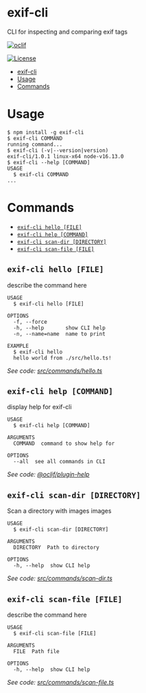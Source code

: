 # exif-cli

CLI for inspecting and comparing exif tags

[![oclif](https://img.shields.io/badge/cli-oclif-brightgreen.svg)](https://oclif.io)

<!-- [![Version](https://img.shields.io/npm/v/exif-cli.svg)](https://npmjs.org/package/exif-cli) -->
<!-- [![Downloads/week](https://img.shields.io/npm/dw/exif-cli.svg)](https://npmjs.org/package/exif-cli) -->

[![License](https://img.shields.io/npm/l/exif-cli.svg)](https://github.com/kbd-overlord/exif-cli/blob/master/package.json)

<!-- toc -->
* [exif-cli](#exif-cli)
* [Usage](#usage)
* [Commands](#commands)
<!-- tocstop -->

# Usage

<!-- usage -->
```sh-session
$ npm install -g exif-cli
$ exif-cli COMMAND
running command...
$ exif-cli (-v|--version|version)
exif-cli/1.0.1 linux-x64 node-v16.13.0
$ exif-cli --help [COMMAND]
USAGE
  $ exif-cli COMMAND
...
```
<!-- usagestop -->

# Commands

<!-- commands -->
* [`exif-cli hello [FILE]`](#exif-cli-hello-file)
* [`exif-cli help [COMMAND]`](#exif-cli-help-command)
* [`exif-cli scan-dir [DIRECTORY]`](#exif-cli-scan-dir-directory)
* [`exif-cli scan-file [FILE]`](#exif-cli-scan-file-file)

## `exif-cli hello [FILE]`

describe the command here

```
USAGE
  $ exif-cli hello [FILE]

OPTIONS
  -f, --force
  -h, --help       show CLI help
  -n, --name=name  name to print

EXAMPLE
  $ exif-cli hello
  hello world from ./src/hello.ts!
```

_See code: [src/commands/hello.ts](https://github.com/kbd-overlord/exif-cli/blob/v1.0.1/src/commands/hello.ts)_

## `exif-cli help [COMMAND]`

display help for exif-cli

```
USAGE
  $ exif-cli help [COMMAND]

ARGUMENTS
  COMMAND  command to show help for

OPTIONS
  --all  see all commands in CLI
```

_See code: [@oclif/plugin-help](https://github.com/oclif/plugin-help/blob/v3.2.12/src/commands/help.ts)_

## `exif-cli scan-dir [DIRECTORY]`

Scan a directory with images images

```
USAGE
  $ exif-cli scan-dir [DIRECTORY]

ARGUMENTS
  DIRECTORY  Path to directory

OPTIONS
  -h, --help  show CLI help
```

_See code: [src/commands/scan-dir.ts](https://github.com/kbd-overlord/exif-cli/blob/v1.0.1/src/commands/scan-dir.ts)_

## `exif-cli scan-file [FILE]`

describe the command here

```
USAGE
  $ exif-cli scan-file [FILE]

ARGUMENTS
  FILE  Path file

OPTIONS
  -h, --help  show CLI help
```

_See code: [src/commands/scan-file.ts](https://github.com/kbd-overlord/exif-cli/blob/v1.0.1/src/commands/scan-file.ts)_
<!-- commandsstop -->
